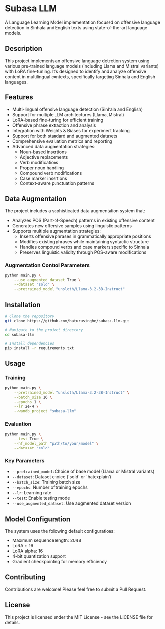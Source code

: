 # Subasa LLM

A Language Learning Model implementation focused on offensive language detection in Sinhala and English texts using state-of-the-art language models.

## Description

This project implements an offensive language detection system using various pre-trained language models (including Llama and Mistral variants) with LoRA fine-tuning. It's designed to identify and analyze offensive content in multilingual contexts, specifically targeting Sinhala and English languages.

## Features

- Multi-lingual offensive language detection (Sinhala and English)
- Support for multiple LLM architectures (Llama, Mistral)
- LoRA-based fine-tuning for efficient training
- Offensive phrase extraction and analysis
- Integration with Weights & Biases for experiment tracking
- Support for both standard and augmented datasets
- Comprehensive evaluation metrics and reporting
- Advanced data augmentation strategies:
  - Noun-based insertions
  - Adjective replacements
  - Verb modifications
  - Proper noun handling
  - Compound verb modifications
  - Case marker insertions
  - Context-aware punctuation patterns

## Data Augmentation

The project includes a sophisticated data augmentation system that:

- Analyzes POS (Part-of-Speech) patterns in existing offensive content
- Generates new offensive samples using linguistic patterns
- Supports multiple augmentation strategies:
  - Inserts offensive phrases in grammatically appropriate positions
  - Modifies existing phrases while maintaining syntactic structure
  - Handles compound verbs and case markers specific to Sinhala
  - Preserves linguistic validity through POS-aware modifications

### Augmentation Control Parameters

```bash
python main.py \
    --use_augmented_dataset True \
    --dataset "sold" \
    --pretrained_model "unsloth/Llama-3.2-3B-Instruct"
```

## Installation

```bash
# Clone the repository
git clone https://github.com/haturusinghe/subasa-llm.git

# Navigate to the project directory
cd subasa-llm

# Install dependencies
pip install -r requirements.txt
```

## Usage

### Training

```bash
python main.py \
    --pretrained_model "unsloth/Llama-3.2-3B-Instruct" \
    --batch_size 16 \
    --epochs 1 \
    --lr 2e-4 \
    --wandb_project "subasa-llm"
```

### Evaluation

```bash
python main.py \
    --test True \
    --hf_model_path "path/to/your/model" \
    --dataset "sold"
```

### Key Parameters

- `--pretrained_model`: Choice of base model (Llama or Mistral variants)
- `--dataset`: Dataset choice ('sold' or 'hatexplain')
- `--batch_size`: Training batch size
- `--epochs`: Number of training epochs
- `--lr`: Learning rate
- `--test`: Enable testing mode
- `--use_augmented_dataset`: Use augmented dataset version

## Model Configuration

The system uses the following default configurations:
- Maximum sequence length: 2048
- LoRA r: 16
- LoRA alpha: 16
- 4-bit quantization support
- Gradient checkpointing for memory efficiency

## Contributing

Contributions are welcome! Please feel free to submit a Pull Request.

## License

This project is licensed under the MIT License - see the LICENSE file for details.

